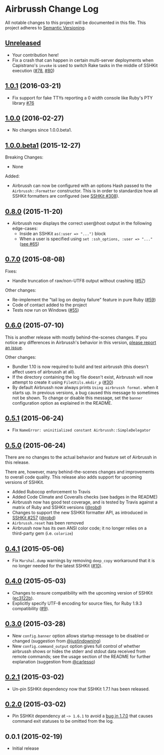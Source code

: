# Airbrussh Change Log

All notable changes to this project will be documented in this file. This project adheres to [Semantic Versioning][Semver].

## [Unreleased]

* Your contribution here!
* Fix a crash that can happen in certain multi-server deployments when
  Capistrano's `invoke` is used to switch Rake tasks in the middle of SSHKit
  execution ([#78](https://github.com/mattbrictson/airbrussh/issues/78),
  [#80](https://github.com/mattbrictson/airbrussh/pull/80))

## [1.0.1][] (2016-03-21)

* Fix support for fake TTYs reporting a 0 width console like Ruby's PTY library [#76](https://github.com/mattbrictson/airbrussh/pull/76)

## [1.0.0][] (2016-02-27)

* No changes since 1.0.0.beta1.

## [1.0.0.beta1][] (2015-12-27)

Breaking Changes:

* None

Added:

* Airbrussh can now be configured with an options Hash passed to the
  `Airbrussh::Formatter` constructor. This is in order to standardize how all
  SSHKit formatters are configured
  (see [SSHKit #308](https://github.com/capistrano/sshkit/pull/308)).

## [0.8.0][] (2015-11-20)

* Airbrussh now displays the correct user@host output in the following edge-cases:
    * Inside an SSHKit `as(:user => "...")` block
    * When a user is specified using `set :ssh_options, :user => "..."` ([see #65](https://github.com/mattbrictson/airbrussh/issues/65))

## [0.7.0][] (2015-08-08)

Fixes:

* Handle truncation of raw/non-UTF8 output without crashing ([#57](https://github.com/mattbrictson/airbrussh/issues/57))

Other changes:

* Re-implement the "tail log on deploy failure" feature in pure Ruby ([#59](https://github.com/mattbrictson/airbrussh/issues/59))
* Code of contact added to the project
* Tests now run on Windows ([#55](https://github.com/mattbrictson/airbrussh/issues/55))

## [0.6.0][] (2015-07-10)

This is another release with mostly behind-the-scenes changes. If you notice any differences in Airbrussh's behavior in this version, [please report an issue](https://github.com/mattbrictson/airbrussh/issues).

Other changes:

* Bundler 1.10 is now required to build and test airbrussh (this doesn't affect users of airbrussh at all).
* If the directory containing the log file doesn't exist, Airbrussh will now attempt to create it using `FileUtils.mkdir_p` ([#30](https://github.com/mattbrictson/airbrussh/issues/30))
* By default Airbrussh now always prints `Using airbrussh format.` when it starts up. In previous versions, a bug caused this message to sometimes not be shown. To change or disable this message, set the `banner` configuration option as explained in the README.

## [0.5.1][] (2015-06-24)

* Fix `NameError: uninitialized constant Airbrussh::SimpleDelegator`

## [0.5.0][] (2015-06-24)

There are no changes to the actual behavior and feature set of Airbrussh in this release.

There are, however, many behind-the-scenes changes and improvements to overall code quality. This release also adds support for upcoming versions of SSHKit.

* Added Rubocop enforcement to Travis
* Added Code Climate and Coveralls checks (see badges in the README)
* Airbrussh now has good test coverage, and is tested by Travis against a matrix of Ruby and SSHKit versions ([@robd](https://github.com/robd))
* Changes to support the new SSHKit formatter API, as introduced in [SSHKit #257](https://github.com/capistrano/sshkit/pull/257) ([@robd](https://github.com/robd))
* `Airbrussh.reset` has been removed
* Airbrussh now has its own ANSI color code; it no longer relies on a third-party gem (i.e. `colorize`)

## [0.4.1][] (2015-05-06)

* Fix `Marshal.dump` warnings by removing `deep_copy` workaround that it is no longer needed for the latest SSHKit ([#10](https://github.com/mattbrictson/airbrussh/issues/10)).

## [0.4.0][] (2015-05-03)

* Changes to ensure compatibility with the upcoming version of SSHKit ([ec3122b](https://github.com/mattbrictson/airbrussh/commit/ec3122b101de53f2304723da842d5c8b6f70f4f3)).
* Explicitly specify UTF-8 encoding for source files, for Ruby 1.9.3 compatibility ([#9](https://github.com/mattbrictson/airbrussh/issues/9)).

## [0.3.0][] (2015-03-28)

* New `config.banner` option allows startup message to be disabled or changed (suggestion from [@justindowning](https://github.com/justindowning))
* New `config.command_output` option gives full control of whether airbrussh shows or hides the stderr and stdout data received from remote commands; see the usage section of the README for further explanation (suggestion from [@carlesso](https://github.com/carlesso))

## [0.2.1][] (2015-03-02)

* Un-pin SSHKit dependency now that SSHKit 1.7.1 has been released.

## [0.2.0][] (2015-03-02)

* Pin SSHKit dependency at `~> 1.6.1` to avoid a [bug in 1.7.0](https://github.com/capistrano/sshkit/issues/226) that causes command exit statuses to be omitted from the log.

## 0.0.1 (2015-02-19)

* Initial release

[Semver]: http://semver.org
[Unreleased]: https://github.com/mattbrictson/airbrussh/compare/v1.0.1...HEAD
[1.0.1]: https://github.com/mattbrictson/airbrussh/compare/v1.0.0...v1.0.1
[1.0.0]: https://github.com/mattbrictson/airbrussh/compare/v1.0.0.beta1...v1.0.0
[1.0.0.beta1]: https://github.com/mattbrictson/airbrussh/compare/v0.8.0...v1.0.0.beta1
[0.8.0]: https://github.com/mattbrictson/airbrussh/compare/v0.7.0...v0.8.0
[0.7.0]: https://github.com/mattbrictson/airbrussh/compare/v0.6.0...v0.7.0
[0.6.0]: https://github.com/mattbrictson/airbrussh/compare/v0.5.1...v0.6.0
[0.5.1]: https://github.com/mattbrictson/airbrussh/compare/v0.5.0...v0.5.1
[0.5.0]: https://github.com/mattbrictson/airbrussh/compare/v0.4.1...v0.5.0
[0.4.1]: https://github.com/mattbrictson/airbrussh/compare/v0.4.0...v0.4.1
[0.4.0]: https://github.com/mattbrictson/airbrussh/compare/v0.3.0...v0.4.0
[0.3.0]: https://github.com/mattbrictson/airbrussh/compare/v0.2.1...v0.3.0
[0.2.1]: https://github.com/mattbrictson/airbrussh/compare/v0.2.0...v0.2.1
[0.2.0]: https://github.com/mattbrictson/airbrussh/compare/v0.0.1...v0.2.0
